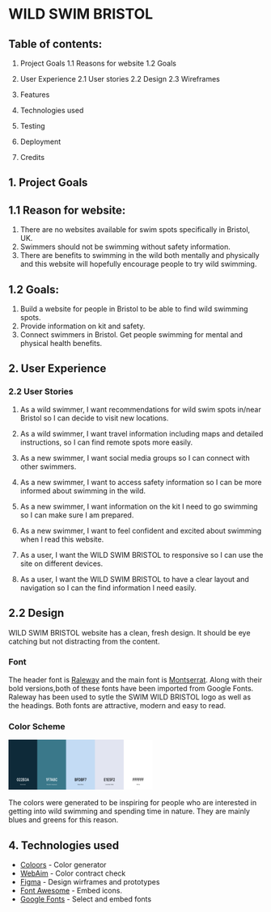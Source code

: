 # WILD SWIM BRISTOL
## Table of contents:
1. Project Goals
1.1 Reasons for website
1.2 Goals

2. User Experience 
2.1 User stories
2.2 Design
2.3 Wireframes

3. Features 
4. Technologies used 
5. Testing
6. Deployment
7. Credits

## 1. Project Goals
## 1.1 Reason for website:
1. There are no websites available for swim spots specifically in Bristol, UK. 
2. Swimmers should not be swimming without safety information.
3. There are benefits to swimming in the wild both mentally and physically and this website will hopefully encourage people to try wild swimming. 

## 1.2 Goals:
1. Build a website for people in Bristol to be able to find wild swimming spots. 
2. Provide information on kit and safety. 
3. Connect swimmers in Bristol.
Get people swimming for mental and physical health benefits. 

## 2. User Experience

### 2.2 User Stories
1. As a wild swimmer, I want recommendations for wild swim spots in/near Bristol so I can decide to visit new locations. 

2. As a wild swimmer, I want travel information including maps and detailed instructions, so I can find remote spots more easily. 

3. As a new swimmer, I want social media groups so I can connect with other swimmers. 

4. As a new swimmer, I want to access safety information so I can be more informed about swimming in the wild. 

5. As a new swimmer, I want information on the kit I need to go swimming so I can make sure I am prepared. 

6. As a new swimmer, I want to feel confident and excited about swimming when I read this website. 

7. As a user, I want the WILD SWIM BRISTOL to responsive so I can use the site on different devices. 

8. As a user, I want the WILD SWIM BRISTOL to have a clear layout and navigation so I can the find information I need easily. 

## 2.2 Design

WILD SWIM BRISTOL website has a clean, fresh design. It should be eye catching but not distracting from the content. 

### Font
The header font is [Raleway](https://fonts.google.com/specimen/Raleway?query=raleway) and the main font is [Montserrat](https://fonts.google.com/specimen/Montserrat?query=mont). Along with their bold versions,both of these fonts have been imported from Google Fonts. 
Raleway has been used to sytle the SWIM WILD BRISTOL logo as well as the headings. Both fonts are attractive, modern and easy to read. 

### Color Scheme 

![Color Scheme](readmeimages/project_color.png)

The colors were generated to be inspiring for people who are interested in getting into wild swimming and spending time in nature. They are mainly blues and greens for this reason. 






## 4. Technologies used 
* [Coloors](https://coolors.co/) - Color generator
* [WebAim](https://webaim.org/resources/contrastchecker/) - Color contract check
* [Figma](https://www.figma.com/about/) - Design wirframes and prototypes
* [Font Awesome](https://fontawesome.com/) - Embed icons.
* [Google Fonts](https://fonts.google.com/) - Select and embed fonts
 